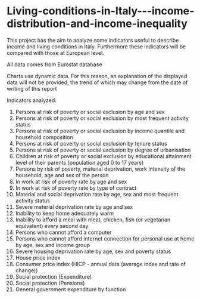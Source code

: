 # Living-conditions-in-Italy---income-distribution-and-income-inequality

This project has the aim to analyze some indicators useful to describe income 
and living conditions in Italy. Furthermore these indicators will be compared 
with those at European level.

All data comes from Eurostat database

Charts use dynamic data. For this reason, an explanation of the displayed data will not be provided, the trend of which may change from the date of writing of this report


Indicators analyzed:

1.  Persons at risk of poverty or social exclusion by age and sex
2.  Persons at risk of poverty or social exclusion by most frequent activity status
3.  Persons at risk of poverty or social exclusion by income quantile and household composition
4.  Persons at risk of poverty or social exclusion by tenure status
5.  Persons at risk of poverty or social exclusion by degree of urbanisation
6.  Children at risk of poverty or social exclusion by educational attainment level of their parents (population aged     0 to 17 years)
7.  Persons by risk of poverty, material deprivation, work intensity of the household, age and sex of the person
8.  In work at risk of poverty rate by age and sex
9.  In work at risk of poverty rate by type of contract
10. Material and social deprivation rate by age, sex and most frequent activity status
11. Severe material deprivation rate by age and sex
12. Inability to keep home adequately warm
13. Inability to afford a meal with meat, chicken, fish (or vegetarian equivalent) every second day
14. Persons who cannot afford a computer
15. Persons who cannot afford internet connection for personal use at home by age, sex and income group
16. Severe housing deprivation rate by age, sex and poverty status
17. House price index
18. Consumer price index (HICP - annual data (average index and rate of change))
19. Social protection (Expenditure)
20. Social protection (Pensions)
21. General government expenditure by function
